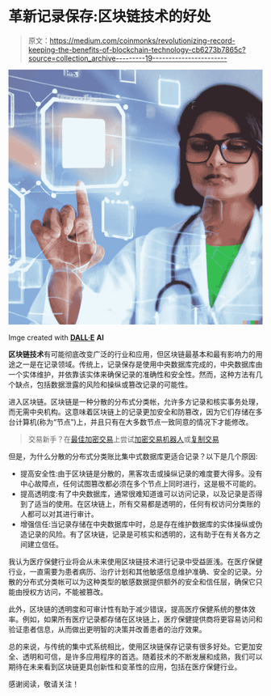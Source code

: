 # 革新记录保存:区块链技术的好处

> 原文：<https://medium.com/coinmonks/revolutionizing-record-keeping-the-benefits-of-blockchain-technology-cb6273b7865c?source=collection_archive---------19----------------------->

![](img/2e40afc757cc48136098b5b54701b012.png)

Imge created with [**DALL·E**](https://labs.openai.com/) **AI**

**区块链技术**有可能彻底改变广泛的行业和应用，但区块链最基本和最有影响力的用途之一是在记录领域。传统上，记录保存是使用中央数据库完成的，中央数据库由一个实体维护，并依靠该实体来确保记录的准确性和安全性。然而，这种方法有几个缺点，包括数据泄露的风险和操纵或篡改记录的可能性。

进入区块链。区块链是一种分散的分布式分类帐，允许多方记录和核实事务处理，而无需中央机构。这意味着区块链上的记录更加安全和防篡改，因为它们存储在多台计算机(称为“节点”)上，并且只有在大多数节点一致同意的情况下才能修改。

> 交易新手？在[最佳加密交易](/coinmonks/crypto-exchange-dd2f9d6f3769)上尝试[加密交易机器人](/coinmonks/crypto-trading-bot-c2ffce8acb2a)或[复制交易](/coinmonks/top-10-crypto-copy-trading-platforms-for-beginners-d0c37c7d698c)

但是，为什么分散的分布式分类账比集中式数据库更适合记录？以下是几个原因:

*   提高安全性:由于区块链是分散的，黑客攻击或操纵记录的难度要大得多。没有中心故障点，任何试图篡改都必须在多个节点上同时进行，这是极不可能的。
*   提高透明度:有了中央数据库，通常很难知道谁可以访问记录，以及记录是否得到了适当的使用。在区块链上，所有交易都是透明的，任何有权访问分类账的人都可以对其进行审计。
*   增强信任:当记录存储在中央数据库中时，总是存在维护数据库的实体操纵或伪造记录的风险。有了区块链，记录是可核实和透明的，这有助于在有关各方之间建立信任。

我认为医疗保健行业将会从未来使用区块链技术进行记录中受益匪浅。在医疗保健行业，一直需要为患者病历、治疗计划和其他敏感信息维护准确、安全的记录。分散的分布式分类帐可以为这种类型的敏感数据提供额外的安全和信任层，确保它只能由授权方访问，不能被篡改。

此外，区块链的透明度和可审计性有助于减少错误，提高医疗保健系统的整体效率。例如，如果所有医疗记录都存储在区块链上，医疗保健提供商将更容易访问和验证患者信息，从而做出更明智的决策并改善患者的治疗效果。

总的来说，与传统的集中式系统相比，使用区块链保存记录有很多好处。它更加安全、透明和可信，是许多应用程序的首选。随着技术的不断发展和成熟，我们可以期待在未来看到区块链更具创新性和变革性的应用，包括在医疗保健行业。

感谢阅读，敬请关注！